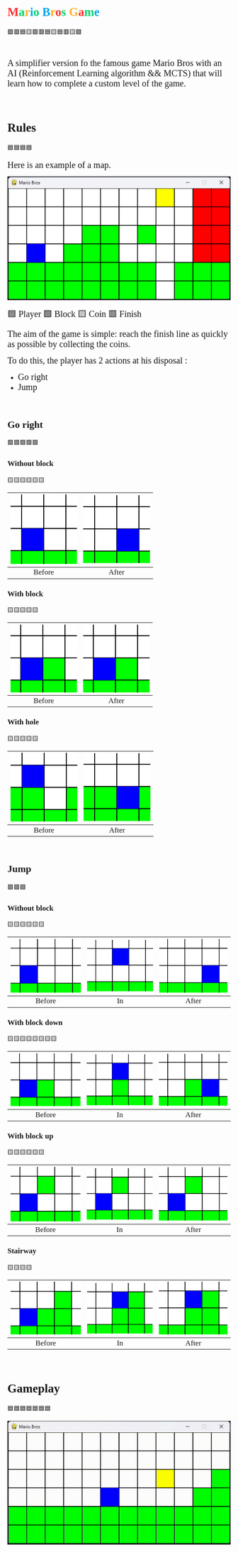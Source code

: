 <!-- red = #f8312e -->
<!-- green = #00d369 -->
<!-- orange = #ffb02f -->
<!-- blue = #00a5ed -->
<!-- 🟥🟩🟨🟦 -->

# <span style="font-size:27px; font-family:'Comic Sans MS', cursive"><span style="color:#f8312e">M</span><span style="color:#00d369">a</span><span style="color:#ffb02f">r</span><span style="color:#00a5ed">i</span><span style="color:#00d369">o</span> <span style="color:#00a5ed">B</span><span style="color:#ffb02f">r</span><span style="color:#f8312e">o</span><span style="color:#00d369">s</span> <span style="color:#ffb02f">G</span><span style="color:#f8312e">a</span><span style="color:#00d369">m</span><span style="color:#00a5ed">e</span></span><br />

🟩🟥🟦🟨🟩🟥🟦🟨🟦🟥🟨🟩

<br>

<span style="font-size:20px; font-family:'Comic Sans MS', cursive">A simplifier version fo the famous game Mario Bros with an AI (Reinforcement Learning algorithm && MCTS) that will learn how to complete a custom level of the game.</span>

<br>

# <span style="font-size:27px; font-family:'Comic Sans MS', cursive">Rules</span><br />

🟦🟦🟦🟦

<span style="font-size:20px; font-family:'Comic Sans MS', cursive">Here is an example of a map.</span>

![Game](./assets/game.png)

<span style="font-size:20px; font-family:'Comic Sans MS', cursive">🟦 Player 🟩 Block 🟨 Coin 🟥 Finish</span>

<span style="font-size:20px; font-family:'Comic Sans MS', cursive">The aim of the game is simple: reach the finish line as quickly as possible by collecting the coins.</span>

<span style="font-size:20px; font-family:'Comic Sans MS', cursive">To do this, the player has 2 actions at his disposal :</span>

- <span style="font-size:20px; font-family:'Comic Sans MS', cursive">Go right</span><br />
- <span style="font-size:20px; font-family:'Comic Sans MS', cursive">Jump</span><br />

<br>

## <span style="font-size:22px; font-family:'Comic Sans MS', cursive">Go right</span><br />

🟩🟩🟩🟩🟩

### <span style="font-size:17px; font-family:'Comic Sans MS', cursive">Without block</span><br />

🟨🟨🟨🟨🟨🟨

|       ![Go right without block step 0](./assets/right_without_block0.png)        |       ![Go right without block step 1](./assets/right_without_block1.png)       |
| :------------------------------------------------------------------------------: | :-----------------------------------------------------------------------------: |
| <span style="font-size:17px; font-family:'Comic Sans MS', cursive">Before</span> | <span style="font-size:17px; font-family:'Comic Sans MS', cursive">After</span> |

### <span style="font-size:17px; font-family:'Comic Sans MS', cursive">With block</span><br />

🟨🟨🟨🟨🟨

|          ![Go right with block step 0](./assets/right_with_block0.png)           |          ![Go right with block step 1](./assets/right_with_block1.png)          |
| :------------------------------------------------------------------------------: | :-----------------------------------------------------------------------------: |
| <span style="font-size:17px; font-family:'Comic Sans MS', cursive">Before</span> | <span style="font-size:17px; font-family:'Comic Sans MS', cursive">After</span> |

### <span style="font-size:17px; font-family:'Comic Sans MS', cursive">With hole</span><br />

🟨🟨🟨🟨🟨

|           ![Go right with hole step 0](./assets/right_with_hole0.png)            |           ![Go right with hole step 1](./assets/right_with_hole1.png)           |
| :------------------------------------------------------------------------------: | :-----------------------------------------------------------------------------: |
| <span style="font-size:17px; font-family:'Comic Sans MS', cursive">Before</span> | <span style="font-size:17px; font-family:'Comic Sans MS', cursive">After</span> |

<br>

## <span style="font-size:22px; font-family:'Comic Sans MS', cursive">Jump</span><br />

🟩🟩🟩

### <span style="font-size:17px; font-family:'Comic Sans MS', cursive">Without block</span><br />

🟨🟨🟨🟨🟨🟨

|          ![Jump without block step 0](./assets/jump_without_block0.png)          |        ![Jump without block step 1](./assets/jump_without_block1.png)        |         ![Jump without block step 2](./assets/jump_without_block2.png)          |
| :------------------------------------------------------------------------------: | :--------------------------------------------------------------------------: | :-----------------------------------------------------------------------------: |
| <span style="font-size:17px; font-family:'Comic Sans MS', cursive">Before</span> | <span style="font-size:17px; font-family:'Comic Sans MS', cursive">In</span> | <span style="font-size:17px; font-family:'Comic Sans MS', cursive">After</span> |

### <span style="font-size:17px; font-family:'Comic Sans MS', cursive">With block down</span><br />

🟨🟨🟨🟨🟨🟨🟨🟨

|        ![Jump with block down step 0](./assets/jump_with_block_down0.png)        |      ![Jump with block down step 1](./assets/jump_with_block_down1.png)      |       ![Jump with block down step 2](./assets/jump_with_block_down2.png)        |
| :------------------------------------------------------------------------------: | :--------------------------------------------------------------------------: | :-----------------------------------------------------------------------------: |
| <span style="font-size:17px; font-family:'Comic Sans MS', cursive">Before</span> | <span style="font-size:17px; font-family:'Comic Sans MS', cursive">In</span> | <span style="font-size:17px; font-family:'Comic Sans MS', cursive">After</span> |

### <span style="font-size:17px; font-family:'Comic Sans MS', cursive">With block up</span><br />

🟨🟨🟨🟨🟨🟨

|          ![Jump with block up step 0](./assets/jump_with_block_up0.png)          |        ![Jump with block up step 1](./assets/jump_with_block_up1.png)        |         ![Jump with block up step 2](./assets/jump_with_block_up2.png)          |
| :------------------------------------------------------------------------------: | :--------------------------------------------------------------------------: | :-----------------------------------------------------------------------------: |
| <span style="font-size:17px; font-family:'Comic Sans MS', cursive">Before</span> | <span style="font-size:17px; font-family:'Comic Sans MS', cursive">In</span> | <span style="font-size:17px; font-family:'Comic Sans MS', cursive">After</span> |

### <span style="font-size:17px; font-family:'Comic Sans MS', cursive">Stairway</span><br />

🟨🟨🟨🟨

|          ![Jump with stairway step 0](./assets/jump_with_stairway0.png)          |        ![Jump with stairway step 1](./assets/jump_with_stairway1.png)        |         ![Jump with stairway step 2](./assets/jump_with_stairway2.png)          |
| :------------------------------------------------------------------------------: | :--------------------------------------------------------------------------: | :-----------------------------------------------------------------------------: |
| <span style="font-size:17px; font-family:'Comic Sans MS', cursive">Before</span> | <span style="font-size:17px; font-family:'Comic Sans MS', cursive">In</span> | <span style="font-size:17px; font-family:'Comic Sans MS', cursive">After</span> |

<br>

# <span style="font-size:27px; font-family:'Comic Sans MS', cursive">Gameplay</span><br />

🟦🟦🟦🟦🟦🟦🟦

![Gameplay](./assets/gameplay.gif)

